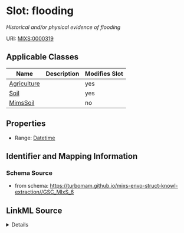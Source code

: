 # Slot: flooding


_Historical and/or physical evidence of flooding_



URI: [MIXS:0000319](https://w3id.org/mixs/0000319)



<!-- no inheritance hierarchy -->




## Applicable Classes

| Name | Description | Modifies Slot |
| --- | --- | --- |
[Agriculture](Agriculture.md) |  |  yes  |
[Soil](Soil.md) |  |  yes  |
[MimsSoil](MimsSoil.md) |  |  no  |







## Properties

* Range: [Datetime](Datetime.md)





## Identifier and Mapping Information







### Schema Source


* from schema: https://turbomam.github.io/mixs-envo-struct-knowl-extraction//GSC_MIxS_6




## LinkML Source

<details>
```yaml
name: flooding
description: Historical and/or physical evidence of flooding
title: history/flooding
notes:
- history
from_schema: https://turbomam.github.io/mixs-envo-struct-knowl-extraction//GSC_MIxS_6
rank: 1000
slot_uri: MIXS:0000319
multivalued: false
alias: flooding
domain_of:
- Agriculture
- Soil
range: datetime

```
</details>